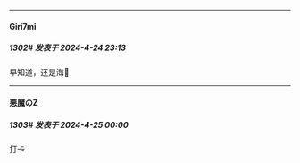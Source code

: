 ﻿
*****

####  Giri7mi  
##### 1302#       发表于 2024-4-24 23:13

早知道，还是海👋


*****

####  悪魔のZ  
##### 1303#       发表于 2024-4-25 00:00

打卡


